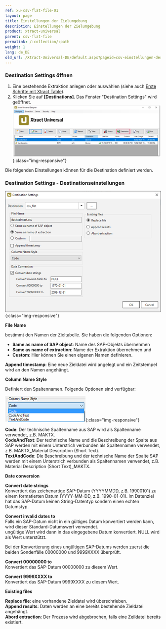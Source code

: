 ```yaml
---
ref: xu-csv-flat-file-01
layout: page
title: Einstellungen der Zielumgebung
description: Einstellungen der Zielumgebung
product: xtract-universal
parent: csv-flat-file
permalink: /:collection/:path
weight: 1
lang: de_DE
old_url: /Xtract-Universal-DE/default.aspx?pageid=csv-einstellungen-der-zielumgebung
---
```


### Destination Settings öffnen

1. Eine bestehende Extraktion anlegen oder auswählen (siehe auch [Erste Schritte mit Xtract Table](../../erste-schritte-mit-table/eine-neue-extraktion-anlegen)).
2. Klicken Sie auf **[Destinations]**. Das Fenster "Destination Settings" wird geöffnet.
![Destination-settings](/img/content/xu/xu_designer_destination.png){:class="img-responsive"}

Die folgenden Einstellungen können für die Destination definiert werden. 
  
### Destination Settings - Destinationseinstellungen

![XU_flatfile_csv_Destination](/img/content/XU_flatfile_csv_Destination.png){:class="img-responsive"}

**File Name**

bestimmt den Namen der Zieltabelle. Sie haben die folgenden Optionen:
- **Same as name of SAP object**: Name des SAP-Objekts übernehmen
- **Same as name of extraction**: Name der Extraktion übernehmen und
- **Custom**: Hier können Sie einen eigenen Namen definieren.  

**Append timestamp**: Eine neue Zieldatei wird angelegt und ein Zeitstempel wird an den Namen angehängt. 

**Column Name Style** 

Definiert den Spaltennamen. Folgende Optionen sind verfügbar: 

![Ex-Spec-Settings-Makt-ColumnName](/img/content/Ex-Spec-Settings-Makt-ColumnName.png){:class="img-responsive"}

**Code**: Der technische Spaltenname aus SAP wird als Spaltenname verwendet, z.B. MAKTX.<br>
**CodeAndText**: Der technische Name und die Beschreibung der Spalte aus SAP werden mit einem Unterstrich verbunden als Spaltennamen verwendet, z.B. MAKTX_Material Description (Short Text).<br>
**TextAndCode**: Die Beschreibung und der technische Name der Spalte SAP werden mit einem Unterstrich verbunden als Spaltennamen verwendet, z.B. Material Description (Short Text)_MAKTX.

**Date conversion**

**Convert date strings**<br>
Konvertiert das zeichenartige SAP-Datum (YYYYMMDD, z.B. 19900101) zu einem formatierten Datum (YYYY-MM-DD, z.B. 1990-01-01). Im Datenziel hat das SAP-Datum keinen String-Datentyp sondern einen echten Datumstyp.

**Convert invalid dates to**<br>
Falls ein SAP-Datum nicht in ein gültiges Datum konvertiert werden kann, wird dieser Standard-Datumswert verwendet.<br>
ungültige Wert wird dann in das eingegebene Datum konvertiert. NULL wird als Wert unterstützt.

Bei der Konvertierung eines ungültigen SAP-Datums werden zuerst die beiden Sonderfälle 00000000 und 9999XXXX überprüft.

**Convert 00000000 to**<br>
Konvertiert das SAP-Datum 00000000 zu diesem Wert.

**Convert 9999XXXX to**<br>
Konvertiert das SAP-Datum 9999XXXX zu diesem Wert.

**Existing files** 

**Replace file**: eine vorhandene Zieldatei wird überschrieben. <br>
**Append results**: Daten werden an eine bereits bestehende Zieldatei angehängt. <br>
**Abord extraction**: Der Prozess wird abgebrochen, falls eine Zeildatei bereits existiert.   
